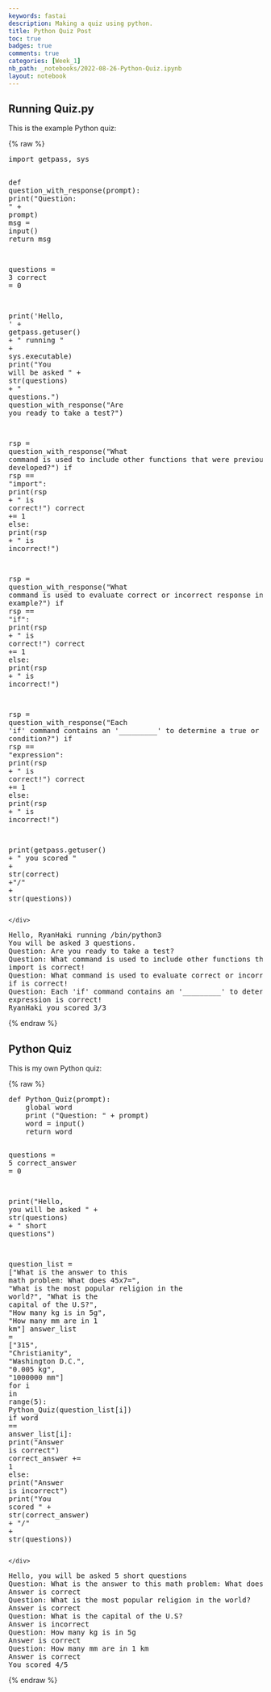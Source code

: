 ```yaml
---
keywords: fastai
description: Making a quiz using python.
title: Python Quiz Post
toc: true 
badges: true
comments: true
categories: [Week_1]
nb_path: _notebooks/2022-08-26-Python-Quiz.ipynb
layout: notebook
---
```


<!--
#################################################
### THIS FILE WAS AUTOGENERATED! DO NOT EDIT! ###
#################################################
# file to edit: _notebooks/2022-08-26-Python-Quiz.ipynb
-->

<div class="container" id="notebook-container">
        
<div class="cell border-box-sizing text_cell rendered"><div class="inner_cell">
<div class="text_cell_render border-box-sizing rendered_html">
<h2 id="Running-Quiz.py">Running Quiz.py<a class="anchor-link" href="#Running-Quiz.py"> </a></h2><p>This is the example Python quiz:</p>

</div>
</div>
</div>
    {% raw %}
    
<div class="cell border-box-sizing code_cell rendered">
<div class="input">

<div class="inner_cell">
    <div class="input_area">
<div class=" highlight hl-ipython3"><pre><span></span><span class="kn">import</span> <span class="nn">getpass</span><span class="o">,</span> <span class="nn">sys</span>

<span class="k">def</span> <span class="nf">question_with_response</span><span class="p">(</span><span class="n">prompt</span><span class="p">):</span>
    <span class="nb">print</span><span class="p">(</span><span class="s2">&quot;Question: &quot;</span> <span class="o">+</span> <span class="n">prompt</span><span class="p">)</span>
    <span class="n">msg</span> <span class="o">=</span> <span class="nb">input</span><span class="p">()</span>
    <span class="k">return</span> <span class="n">msg</span>

<span class="n">questions</span> <span class="o">=</span> <span class="mi">3</span>
<span class="n">correct</span> <span class="o">=</span> <span class="mi">0</span>

<span class="nb">print</span><span class="p">(</span><span class="s1">&#39;Hello, &#39;</span> <span class="o">+</span> <span class="n">getpass</span><span class="o">.</span><span class="n">getuser</span><span class="p">()</span> <span class="o">+</span> <span class="s2">&quot; running &quot;</span> <span class="o">+</span> <span class="n">sys</span><span class="o">.</span><span class="n">executable</span><span class="p">)</span>
<span class="nb">print</span><span class="p">(</span><span class="s2">&quot;You will be asked &quot;</span> <span class="o">+</span> <span class="nb">str</span><span class="p">(</span><span class="n">questions</span><span class="p">)</span> <span class="o">+</span> <span class="s2">&quot; questions.&quot;</span><span class="p">)</span>
<span class="n">question_with_response</span><span class="p">(</span><span class="s2">&quot;Are you ready to take a test?&quot;</span><span class="p">)</span>

<span class="n">rsp</span> <span class="o">=</span> <span class="n">question_with_response</span><span class="p">(</span><span class="s2">&quot;What command is used to include other functions that were previously developed?&quot;</span><span class="p">)</span>
<span class="k">if</span> <span class="n">rsp</span> <span class="o">==</span> <span class="s2">&quot;import&quot;</span><span class="p">:</span>
    <span class="nb">print</span><span class="p">(</span><span class="n">rsp</span> <span class="o">+</span> <span class="s2">&quot; is correct!&quot;</span><span class="p">)</span>
    <span class="n">correct</span> <span class="o">+=</span> <span class="mi">1</span>
<span class="k">else</span><span class="p">:</span>
    <span class="nb">print</span><span class="p">(</span><span class="n">rsp</span> <span class="o">+</span> <span class="s2">&quot; is incorrect!&quot;</span><span class="p">)</span>

<span class="n">rsp</span> <span class="o">=</span> <span class="n">question_with_response</span><span class="p">(</span><span class="s2">&quot;What command is used to evaluate correct or incorrect response in this example?&quot;</span><span class="p">)</span>
<span class="k">if</span> <span class="n">rsp</span> <span class="o">==</span> <span class="s2">&quot;if&quot;</span><span class="p">:</span>
    <span class="nb">print</span><span class="p">(</span><span class="n">rsp</span> <span class="o">+</span> <span class="s2">&quot; is correct!&quot;</span><span class="p">)</span>
    <span class="n">correct</span> <span class="o">+=</span> <span class="mi">1</span>
<span class="k">else</span><span class="p">:</span>
    <span class="nb">print</span><span class="p">(</span><span class="n">rsp</span> <span class="o">+</span> <span class="s2">&quot; is incorrect!&quot;</span><span class="p">)</span>

<span class="n">rsp</span> <span class="o">=</span> <span class="n">question_with_response</span><span class="p">(</span><span class="s2">&quot;Each &#39;if&#39; command contains an &#39;_________&#39; to determine a true or false condition?&quot;</span><span class="p">)</span>
<span class="k">if</span> <span class="n">rsp</span> <span class="o">==</span> <span class="s2">&quot;expression&quot;</span><span class="p">:</span>
    <span class="nb">print</span><span class="p">(</span><span class="n">rsp</span> <span class="o">+</span> <span class="s2">&quot; is correct!&quot;</span><span class="p">)</span>
    <span class="n">correct</span> <span class="o">+=</span> <span class="mi">1</span>
<span class="k">else</span><span class="p">:</span>
    <span class="nb">print</span><span class="p">(</span><span class="n">rsp</span> <span class="o">+</span> <span class="s2">&quot; is incorrect!&quot;</span><span class="p">)</span>

<span class="nb">print</span><span class="p">(</span><span class="n">getpass</span><span class="o">.</span><span class="n">getuser</span><span class="p">()</span> <span class="o">+</span> <span class="s2">&quot; you scored &quot;</span> <span class="o">+</span> <span class="nb">str</span><span class="p">(</span><span class="n">correct</span><span class="p">)</span> <span class="o">+</span><span class="s2">&quot;/&quot;</span> <span class="o">+</span> <span class="nb">str</span><span class="p">(</span><span class="n">questions</span><span class="p">))</span>
</pre></div>

    </div>
</div>
</div>

<div class="output_wrapper">
<div class="output">

<div class="output_area">

<div class="output_subarea output_stream output_stdout output_text">
<pre>Hello, RyanHaki running /bin/python3
You will be asked 3 questions.
Question: Are you ready to take a test?
Question: What command is used to include other functions that were previously developed?
import is correct!
Question: What command is used to evaluate correct or incorrect response in this example?
if is correct!
Question: Each &#39;if&#39; command contains an &#39;_________&#39; to determine a true or false condition?
expression is correct!
RyanHaki you scored 3/3
</pre>
</div>
</div>

</div>
</div>

</div>
    {% endraw %}

<div class="cell border-box-sizing text_cell rendered"><div class="inner_cell">
<div class="text_cell_render border-box-sizing rendered_html">
<h2 id="Python-Quiz">Python Quiz<a class="anchor-link" href="#Python-Quiz"> </a></h2><p>This is my own Python quiz:</p>

</div>
</div>
</div>
    {% raw %}
    
<div class="cell border-box-sizing code_cell rendered">
<div class="input">

<div class="inner_cell">
    <div class="input_area">
<div class=" highlight hl-ipython3"><pre><span></span><span class="k">def</span> <span class="nf">Python_Quiz</span><span class="p">(</span><span class="n">prompt</span><span class="p">):</span>
    <span class="k">global</span> <span class="n">word</span>
    <span class="nb">print</span> <span class="p">(</span><span class="s2">&quot;Question: &quot;</span> <span class="o">+</span> <span class="n">prompt</span><span class="p">)</span>
    <span class="n">word</span> <span class="o">=</span> <span class="nb">input</span><span class="p">()</span>
    <span class="k">return</span> <span class="n">word</span>

<span class="n">questions</span> <span class="o">=</span> <span class="mi">5</span>
<span class="n">correct_answer</span> <span class="o">=</span> <span class="mi">0</span>

<span class="nb">print</span><span class="p">(</span><span class="s2">&quot;Hello, you will be asked &quot;</span> <span class="o">+</span> <span class="nb">str</span><span class="p">(</span><span class="n">questions</span><span class="p">)</span> <span class="o">+</span> <span class="s2">&quot; short questions&quot;</span><span class="p">)</span>

<span class="n">question_list</span> <span class="o">=</span> <span class="p">[</span><span class="s2">&quot;What is the answer to this math problem: What does 45x7=&quot;</span><span class="p">,</span> <span class="s2">&quot;What is the most popular religion in the world?&quot;</span><span class="p">,</span> 
<span class="s2">&quot;What is the capital of the U.S?&quot;</span><span class="p">,</span> <span class="s2">&quot;How many kg is in 5g&quot;</span><span class="p">,</span> <span class="s2">&quot;How many mm are in 1 km&quot;</span><span class="p">]</span>
<span class="n">answer_list</span> <span class="o">=</span> <span class="p">[</span><span class="s2">&quot;315&quot;</span><span class="p">,</span> <span class="s2">&quot;Christianity&quot;</span><span class="p">,</span> <span class="s2">&quot;Washington D.C.&quot;</span><span class="p">,</span> <span class="s2">&quot;0.005 kg&quot;</span><span class="p">,</span> <span class="s2">&quot;1000000 mm&quot;</span><span class="p">]</span>
<span class="k">for</span> <span class="n">i</span> <span class="ow">in</span> <span class="nb">range</span><span class="p">(</span><span class="mi">5</span><span class="p">):</span>
    <span class="n">Python_Quiz</span><span class="p">(</span><span class="n">question_list</span><span class="p">[</span><span class="n">i</span><span class="p">])</span>
    <span class="k">if</span> <span class="n">word</span> <span class="o">==</span> <span class="n">answer_list</span><span class="p">[</span><span class="n">i</span><span class="p">]:</span>
        <span class="nb">print</span><span class="p">(</span><span class="s2">&quot;Answer is correct&quot;</span><span class="p">)</span>
        <span class="n">correct_answer</span> <span class="o">+=</span> <span class="mi">1</span>
    <span class="k">else</span><span class="p">:</span>
        <span class="nb">print</span><span class="p">(</span><span class="s2">&quot;Answer is incorrect&quot;</span><span class="p">)</span>
<span class="nb">print</span><span class="p">(</span><span class="s2">&quot;You scored &quot;</span> <span class="o">+</span> <span class="nb">str</span><span class="p">(</span><span class="n">correct_answer</span><span class="p">)</span> <span class="o">+</span> <span class="s2">&quot;/&quot;</span> <span class="o">+</span> <span class="nb">str</span><span class="p">(</span><span class="n">questions</span><span class="p">))</span>
</pre></div>

    </div>
</div>
</div>

<div class="output_wrapper">
<div class="output">

<div class="output_area">

<div class="output_subarea output_stream output_stdout output_text">
<pre>Hello, you will be asked 5 short questions
Question: What is the answer to this math problem: What does 45x7=
Answer is correct
Question: What is the most popular religion in the world?
Answer is correct
Question: What is the capital of the U.S?
Answer is incorrect
Question: How many kg is in 5g
Answer is correct
Question: How many mm are in 1 km
Answer is correct
You scored 4/5
</pre>
</div>
</div>

</div>
</div>

</div>
    {% endraw %}

</div>
 

